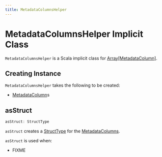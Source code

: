 ```yaml
---
title: MetadataColumnsHelper
---
```


# MetadataColumnsHelper Implicit Class

`MetadataColumnsHelper` is a Scala implicit class for [Array[MetadataColumn]](#metadata).

## Creating Instance

`MetadataColumnsHelper` takes the following to be created:

* <span id="metadata"> [MetadataColumn](../connector/catalog/MetadataColumn.md)s

## <span id="asStruct"> asStruct

```scala
asStruct: StructType
```

`asStruct` creates a [StructType](../types/StructType.md) for the [MetadataColumns](#metadata).

`asStruct` is used when:

* FIXME
